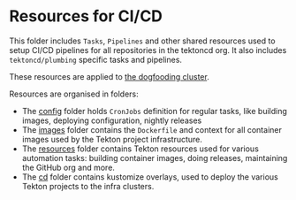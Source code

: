 # Resources for CI/CD

This folder includes `Tasks`, `Pipelines` and other shared resources used to
setup CI/CD pipelines for all repositories in the tektoncd org. It also
includes `tektoncd/plumbing` specific tasks and pipelines.

These resources are applied to [the dogfooding cluster](../README.md#the-dogfooding-cluster).

Resources are organised in folders:
- The [config](config/README.md) folder holds `CronJobs` definition for regular
  tasks, like building images, deploying configuration, nightly releases
- The [images](images/README.md) folder contains the `Dockerfile` and context for
  all container images used by the Tekton project infrastructure.
- The [resources](resources/README.md) folder contains Tekton resources used for
  various automation tasks: building container images, doing releases,
  maintaining the GitHub org and more.
- The [cd](cd/README.md) folder contains kustomize overlays, used to deploy the
  various Tekton projects to the infra clusters.